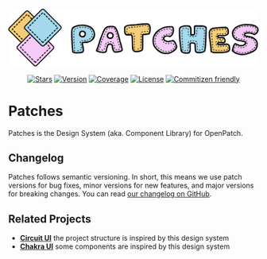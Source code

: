 <div align="center">

[![Patches Logo](.storybook/public/patches_title.svg)](https://github.com/openpatch/patches)

[![Stars](https://img.shields.io/github/stars/openpatch/patches?style=social)](https://github.com/openpatch/patches/) [![Version](https://img.shields.io/npm/v/@openpatch/patches)](https://www.npmjs.com/package/@openpatch/patches) [![Coverage](https://img.shields.io/codecov/c/github/openpatch/patches)](https://codecov.io/gh/openpatch/patches) [![License](https://img.shields.io/github/license/openpatch/patches)](https://github.com/openpatch/patches/blob/main/LICENSE) [![Commitizen friendly](https://img.shields.io/badge/commitizen-friendly-brightgreen.svg)](http://commitizen.github.io/cz-cli/)

</div>

# Patches

Patches is the Design System (aka. Component Library) for OpenPatch.

## Changelog

Patches follows semantic versioning. In short, this means we use patch
versions for bug fixes, minor versions for new features, and major versions
for breaking changes. You can read [our changelog on
GitHub](https://github.com/openpatch/patches/releases).

## Related Projects

- [**Circuit UI**](https://github.com/sumup-oss/circuit-ui/) the project structure is inspired by this design system
- [**Chakra UI**](https://chakra-ui.com) some components are inspired by this design system
